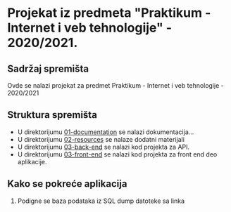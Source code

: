 # Projekat iz predmeta "Praktikum - Internet i veb tehnologije" - 2020/2021.

## Sadržaj spremišta

Ovde se nalazi projekat za predmet Praktikum - Internet i veb tehnologije - 2020/2021

## Struktura spremišta

- U direktorijumu [01-documentation](./01-documentation) se nalazi dokumentacija...
- U direktorijumu [02-resources](./02-resources) se nalaze dodatni materijali
- U direktorijumu [03-back-end](./03-back-end) se nalazi kod projekta za API.
- U direktorijumu [03-front-end](./03-front-end) se nalazi kod projekta za front end deo aplikacije.

## Kako se pokreće aplikacija

1. Podigne se baza podataka iz SQL dump datoteke sa linka

